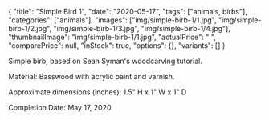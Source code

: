 {
    "title": "Simple Bird 1",
    "date": "2020-05-17",
    "tags": ["animals, birbs"],
    "categories": ["animals"],
    "images": ["img/simple-birb-1/1.jpg",
    "img/simple-birb-1/2.jpg",
    "img/simple-birb-1/3.jpg",
    "img/simple-birb-1/4.jpg"],
    "thumbnailImage": "img/simple-birb-1/1.jpg",
    "actualPrice": " ",
    "comparePrice": null,
    "inStock": true,
    "options": {},
    "variants": []
}

Simple birb, based on Sean Syman's woodcarving tutorial.

Material: Basswood with acrylic paint and varnish.

Approximate dimensions (inches): 1.5" H x 1" W x 1" D

Completion Date: May 17, 2020
